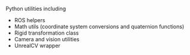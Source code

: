 Python utilities including

* ROS helpers
* Math utils (coordinate system conversions and quaternion functions)
* Rigid transformation class
* Camera and vision utilities
* UnrealCV wrapper
